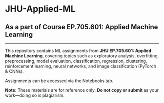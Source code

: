 # JHU-Applied-ML

## As a part of Course EP.705.601: Applied Machine Learning 
---

This repository contains ML assignments  from **JHU EP.705.601: Applied Machine Learning**, covering topics such as exploratory analysis, overfitting, preprocessing, model evaluation, classification, regression, clustering, reinforcement learning, neural networks, and image classification (PyTorch & CNNs).

Assignments can be accessed via the Notebooks tab.

**Note:** These materials are for reference only. **Do not copy or submit** as your work—doing so is plagiarism.

